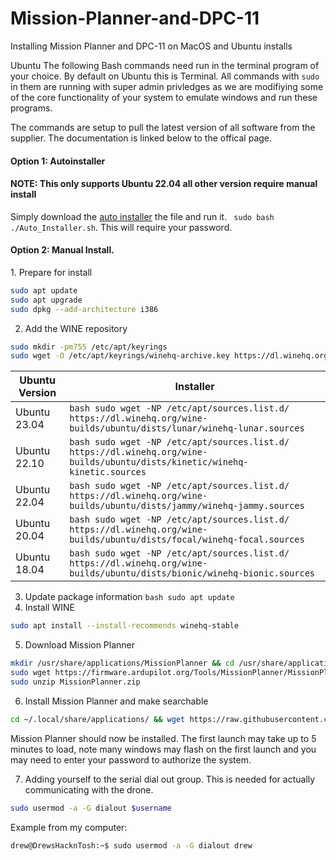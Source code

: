 # Mission-Planner-and-DPC-11

Installing Mission Planner and DPC-11 on MacOS and Ubuntu installs

Ubuntu
The following Bash commands need run in the terminal program of your choice. 
By default on Ubuntu this is Terminal. All commands with ```sudo``` in them are running with super admin privledges as we are modifiying some of the core functionality of your system to emulate windows and run these programs. 

The commands are setup to pull the latest version of all software from the supplier. The documentation is linked below to the offical page. 
<h4>Option 1: Autoinstaller</h4>
<h4> NOTE: This only supports Ubuntu 22.04 all other version require manual install </h4>

Simply download the [auto installer](https://github.com/Direxfire/Mission-Planner-and-DPC-11-/blob/main/MissionPlanner/Auto_Installer.sh) the  file and run it.
``` sudo bash ./Auto_Installer.sh```. This will require your password. 
<h4>Option 2: Manual Install. </h4>
1. Prepare for install

```bash
sudo apt update
sudo apt upgrade
sudo dpkg --add-architecture i386
```

2. Add the WINE repository

```bash
sudo mkdir -pm755 /etc/apt/keyrings  
sudo wget -O /etc/apt/keyrings/winehq-archive.key https://dl.winehq.org/wine-builds/winehq.key
```

| Ubuntu Version  | Installer |
| ------------- | ------------- |
| Ubuntu 23.04  | `bash sudo wget -NP /etc/apt/sources.list.d/ https://dl.winehq.org/wine-builds/ubuntu/dists/lunar/winehq-lunar.sources`  |
| Ubuntu 22.10  | `bash sudo wget -NP /etc/apt/sources.list.d/ https://dl.winehq.org/wine-builds/ubuntu/dists/kinetic/winehq-kinetic.sources`|
| Ubuntu 22.04  | `bash sudo wget -NP /etc/apt/sources.list.d/ https://dl.winehq.org/wine-builds/ubuntu/dists/jammy/winehq-jammy.sources `  |
| Ubuntu 20.04  | `bash sudo wget -NP /etc/apt/sources.list.d/ https://dl.winehq.org/wine-builds/ubuntu/dists/focal/winehq-focal.sources ` |
| Ubuntu 18.04  | `bash sudo wget -NP /etc/apt/sources.list.d/ https://dl.winehq.org/wine-builds/ubuntu/dists/bionic/winehq-bionic.sources ` |

3. Update package information
   `bash
   sudo apt update
   `
4. Install WINE

```bash
sudo apt install --install-recommends winehq-stable
```

5. Download Mission Planner

```bash
mkdir /usr/share/applications/MissionPlanner && cd /usr/share/applications/MissionPlanner
sudo wget https://firmware.ardupilot.org/Tools/MissionPlanner/MissionPlanner-stable.zip
sudo unzip MissionPlanner.zip
```

6. Install Mission Planner and make searchable

```bash
cd ~/.local/share/applications/ && wget https://raw.githubusercontent.com/Direxfire/Mission-Planner-and-DPC-11-/main/MissionPlanner/MissionPlanner.desktop
```

Mission Planner should now be installed. The first launch may take up to 5 minutes to load, note many windows may flash on the first launch and you may need to enter your password to authorize the system.

7. Adding yourself to the serial dial out group. This is needed for actually communicating with the drone.  
```bash
sudo usermod -a -G dialout $username
```
Example from my computer:
```bash
drew@DrewsHacknTosh:~$ sudo usermod -a -G dialout drew
```

